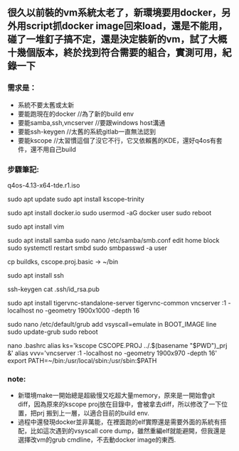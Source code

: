 ## 很久以前裝的vm系統太老了，新環境要用docker，另外用script抓docker image回來load，還是不能用，碰了一堆釘子搞不定，還是決定裝新的vm，試了大概十幾個版本，終於找到符合需要的組合，實測可用，紀錄一下

### 需求是：
- 系統不要太舊或太新
- 要能跑現在的docker //為了新的build env
- 要能samba,ssh,vncserver //要跟windows host溝通
- 要能ssh-keygen //太舊的系統gitlab一直無法認到
- 要能kscope //太習慣這個了沒它不行，它又依賴舊的KDE，還好q4os有套件，還不用自己build

### 步驟筆記:

q4os-4.13-x64-tde.r1.iso

sudo apt update
sudo apt install kscope-trinity

sudo apt install docker.io
sudo usermod -aG docker user
sudo reboot

sudo apt install vim

sudo apt install samba
sudo nano /etc/samba/smb.conf
edit home block
sudo systemctl restart smbd
sudo smbpasswd -a user

cp buildks, cscope.proj.basic -> ~/bin

sudo apt install ssh

ssh-keygen
cat .ssh/id_rsa.pub

sudo apt install tigervnc-standalone-server tigervnc-common
vncserver :1 -localhost no -geometry 1900x1000 -depth 16

sudo nano /etc/default/grub
add vsyscall=emulate in BOOT_IMAGE line
sudo update-grub
sudo reboot

nano .bashrc
alias ks='kscope CSCOPE.PROJ ../.$(basename "$PWD")_prj &'
alias vvv='vncserver :1 -localhost no -geometry 1900x970 -depth 16'
export PATH=~/bin:/usr/local/sbin:/usr/sbin:$PATH

### note:
- 新環境make一開始總是超級慢又吃超大量memory，原來是一開始會git diff，因為原來的kscope proj放在目錄中，會被拿去diff，所以修改了一下位置，把prj 搬到上一層，以適合目前的build env.
- 過程中還發現docker並非萬能，在裡面跑的elf實際還是需要外面的系統有搭配，比如這次遇到的vsyscall core dump，雖然重編elf就能避開，但我還是選擇改vm的grub cmdline，不去動docker image的東西.
